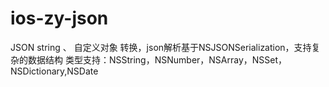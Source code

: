 # ios-zy-json
JSON string 、 自定义对象 转换，json解析基于NSJSONSerialization，支持复杂的数据结构  类型支持：NSString，NSNumber，NSArray，NSSet，NSDictionary,NSDate
